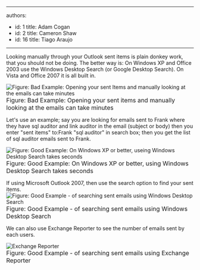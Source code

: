 

---
authors:
  - id: 1
    title: Adam Cogan
  - id: 2
    title: Cameron Shaw
  - id: 16
    title: Tiago Araujo
---




<span class='intro'> Looking manually through your Outlook sent items is plain donkey work, that you should not be doing. The better way is&#58; On Windows XP and Office 2003 use the Windows Desktop Search (or Google Desktop Search). On Vista and Office 2007 it is all built in.  </span>

<p><img class="ms-rteCustom-ImageArea" alt="Figure&#58; Bad Example&#58; Opening your sent Items and manually looking at the emails can take minutes " src="/Communication/RulesToBetterEmail/PublishingImages/SearchingManually_small.jpg" /> <br><font class="ms-rteCustom-FigureBad" size="+0">Figure&#58; Bad Example&#58; Opening your sent items and manually looking at the emails can take minutes </font></p>
<p>Let's use an example; say you are looking for emails sent to Frank where they have sql auditor and link auditor in the email (subject or body) then you enter &quot;sent items&quot; to&#58;Frank &quot;sql auditor&quot; in search box; then you get the list of sql auditor emails sent to Frank. </p>
<p><img class="ms-rteCustom-ImageArea" alt="Figure&#58; Good Example&#58; On Windows XP or better, useing Windows Desktop Search takes seconds" src="/Communication/RulesToBetterEmail/PublishingImages/SearchingSentEmails_small.jpg" /><br><font class="ms-rteCustom-FigureGood" size="+0">Figure&#58; Good Example&#58; On Windows XP or better,&#160;using Windows Desktop Search takes seconds</font></p>
<p>If using Microsoft Outlook 2007, then use the search option to find your sent items.&#160;<br><img class="ms-rteCustom-ImageArea" alt="Figure&#58; Good Example - of searching sent emails using Windows Desktop Search" src="/Communication/RulesToBetterEmail/PublishingImages/WindowsOutlook2007Searching_small.jpg" /><br><font class="ms-rteCustom-FigureGood" size="+0">Figure&#58; Good Example - of searching sent emails using Windows Desktop Search</font></p>
<p>We can also use Exchange Reporter to see the number of emails sent by each users.</p>
<p><img class="ms-rteCustom-ImageArea" alt="Exchange Reporter" src="/Communication/RulesToBetterEmail/PublishingImages/ExchangeReporter_small.jpg" /><br><font class="ms-rteCustom-FigureGood" size="+0">Figure&#58; Good Example - of searching sent emails using Exchange Reporter</font></p>


